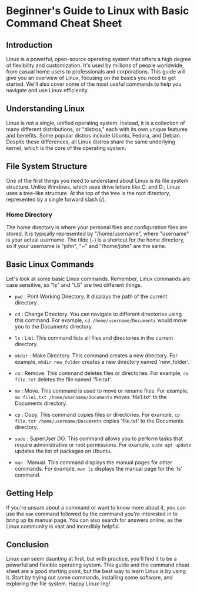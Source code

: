# Beginner's Guide to Linux with Basic Command Cheat Sheet

## Introduction

Linux is a powerful, open-source operating system that offers a high degree of flexibility and customization. It's used by millions of people worldwide, from casual home users to professionals and corporations. This guide will give you an overview of Linux, focusing on the basics you need to get started. We'll also cover some of the most useful commands to help you navigate and use Linux efficiently.

## Understanding Linux

Linux is not a single, unified operating system. Instead, it is a collection of many different distributions, or "distros," each with its own unique features and benefits. Some popular distros include Ubuntu, Fedora, and Debian. Despite these differences, all Linux distros share the same underlying kernel, which is the core of the operating system.

## File System Structure

One of the first things you need to understand about Linux is its file system structure. Unlike Windows, which uses drive letters like C: and D:, Linux uses a tree-like structure. At the top of the tree is the root directory, represented by a single forward slash (/).

### Home Directory

The home directory is where your personal files and configuration files are stored. It is typically represented by "/home/username", where "username" is your actual username. The tilde (`~`) is a shortcut for the home directory, so if your username is "john", "~" and "/home/john" are the same.

## Basic Linux Commands

Let's look at some basic Linux commands. Remember, Linux commands are case sensitive, so "ls" and "LS" are two different things.

- `pwd` : Print Working Directory. It displays the path of the current directory.

- `cd` : Change Directory. You can navigate to different directories using this command. For example, `cd /home/username/Documents` would move you to the Documents directory. 

- `ls` : List. This command lists all files and directories in the current directory.

- `mkdir` : Make Directory. This command creates a new directory. For example, `mkdir new_folder` creates a new directory named 'new_folder'.

- `rm` : Remove. This command deletes files or directories. For example, `rm file.txt` deletes the file named 'file.txt'.

- `mv` : Move. This command is used to move or rename files. For example, `mv file1.txt /home/username/Documents` moves 'file1.txt' to the Documents directory.

- `cp` : Copy. This command copies files or directories. For example, `cp file.txt /home/username/Documents` copies 'file.txt' to the Documents directory.

- `sudo` : SuperUser DO. This command allows you to perform tasks that require administrative or root permissions. For example, `sudo apt update` updates the list of packages on Ubuntu.

- `man` : Manual. This command displays the manual pages for other commands. For example, `man ls` displays the manual page for the 'ls' command.

## Getting Help

If you're unsure about a command or want to know more about it, you can use the `man` command followed by the command you're interested in to bring up its manual page. You can also search for answers online, as the Linux community is vast and incredibly helpful.

## Conclusion

Linux can seem daunting at first, but with practice, you'll find it to be a powerful and flexible operating system. This guide and the command cheat sheet are a good starting point, but the best way to learn Linux is by using it. Start by trying out some commands, installing some software, and exploring the file system. Happy Linux-ing!

